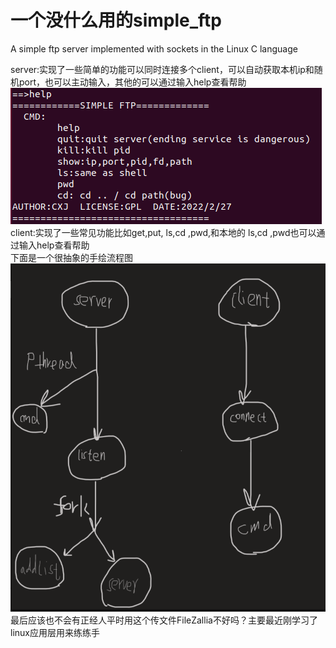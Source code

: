 # 一个没什么用的simple_ftp
A simple ftp server implemented with sockets in the Linux C language

server:实现了一些简单的功能可以同时连接多个client，可以自动获取本机ip和随机port，也可以主动输入，其他的可以通过输入help查看帮助  
![](https://raw.githubusercontent.com/CXJ007/simple_ftp/master/picture/QQ%E6%88%AA%E5%9B%BE20220228142919.png)  
client:实现了一些常见功能比如get,put, ls,cd ,pwd,和本地的 ls,cd ,pwd也可以通过输入help查看帮助  
下面是一个很抽象的手绘流程图  
![](https://raw.githubusercontent.com/CXJ007/simple_ftp/master/picture/QQ%E6%88%AA%E5%9B%BE20220228140730.png)  
最后应该也不会有正经人平时用这个传文件FileZallia不好吗？主要最近刚学习了linux应用层用来练练手
